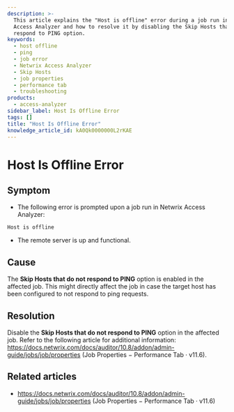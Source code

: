 ```yaml
---
description: >-
  This article explains the "Host is offline" error during a job run in Netwrix
  Access Analyzer and how to resolve it by disabling the Skip Hosts that do not
  respond to PING option.
keywords:
  - host offline
  - ping
  - job error
  - Netwrix Access Analyzer
  - Skip Hosts
  - job properties
  - performance tab
  - troubleshooting
products:
  - access-analyzer
sidebar_label: Host Is Offline Error
tags: []
title: "Host Is Offline Error"
knowledge_article_id: kA0Qk0000000L2rKAE
---
```


# Host Is Offline Error

## Symptom

- The following error is prompted upon a job run in Netwrix Access Analyzer:

```
Host is offline
```

- The remote server is up and functional.

## Cause

The **Skip Hosts that do not respond to PING** option is enabled in the affected job. This might directly affect the job in case the target host has been configured to not respond to ping requests.

## Resolution

Disable the **Skip Hosts that do not respond to PING** option in the affected job. Refer to the following article for additional information: https://docs.netwrix.com/docs/auditor/10.8/addon/admin-guide/jobs/job/properties (Job Properties − Performance Tab · v11.6).

## Related articles

- https://docs.netwrix.com/docs/auditor/10.8/addon/admin-guide/jobs/job/properties (Job Properties − Performance Tab · v11.6)

